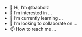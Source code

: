 - 👋 Hi, I’m @baobolz
- 👀 I’m interested in ...
- 🌱 I’m currently learning ...
- 💞️ I’m looking to collaborate on ...
- 📫 How to reach me ...

<!---
baobolz/baobolz is a ✨ special ✨ repository because its `README.md` (this file) appears on your GitHub profile.
You can click the Preview link to take a look at your changes.
--->
